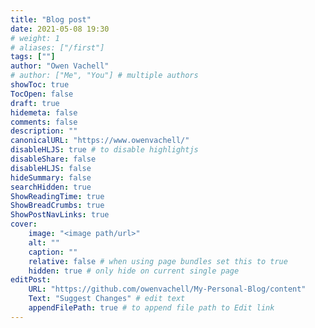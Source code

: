 ```yaml
---
title: "Blog post"
date: 2021-05-08 19:30
# weight: 1
# aliases: ["/first"]
tags: [""]
author: "Owen Vachell"
# author: ["Me", "You"] # multiple authors
showToc: true
TocOpen: false
draft: true
hidemeta: false
comments: false
description: ""
canonicalURL: "https://www.owenvachell/"
disableHLJS: true # to disable highlightjs
disableShare: false
disableHLJS: false
hideSummary: false
searchHidden: true
ShowReadingTime: true
ShowBreadCrumbs: true
ShowPostNavLinks: true
cover:
    image: "<image path/url>"
    alt: ""
    caption: ""
    relative: false # when using page bundles set this to true
    hidden: true # only hide on current single page
editPost:
    URL: "https://github.com/owenvachell/My-Personal-Blog/content"
    Text: "Suggest Changes" # edit text
    appendFilePath: true # to append file path to Edit link
---
```

